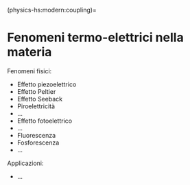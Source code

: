 (physics-hs:modern:coupling)=
# Fenomeni termo-elettrici nella materia

Fenomeni fisici:
- Effetto piezoelettrico
- Effetto Peltier
- Effetto Seeback
- Piroelettricità
- ...
- Effetto fotoelettrico
- ...
- Fluorescenza
- Fosforescenza
- ...

Applicazioni:
- ...


